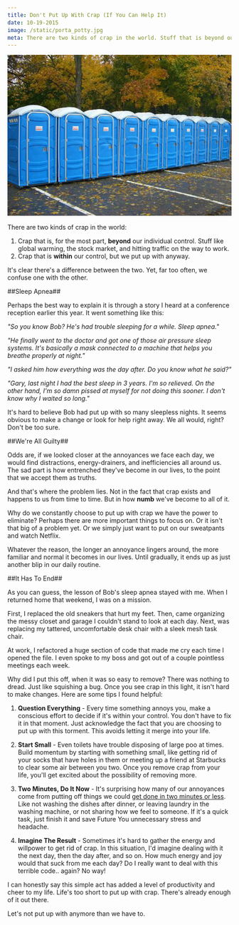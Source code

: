 ```yaml
---
title: Don't Put Up With Crap (If You Can Help It)
date: 10-19-2015
image: /static/porta_potty.jpg
meta: There are two kinds of crap in the world. Stuff that is beyond our control, and stuff that is within. Don't confuse the two.
---
```


<p>
<img class="pure-img center" src="/static/porta_potty.jpg" alt="row of porta potty" />
<div class="separator"></div>
</p>

There are two kinds of crap in the world:

1. Crap that is, for the most part, **beyond** our individual control. Stuff like global warming, the stock market, and hitting traffic on the way to work.
2. Crap that is **within** our control, but we put up with anyway.

It's clear there's a difference between the two. Yet, far too often, we confuse one with the other.

##Sleep Apnea##

Perhaps the best way to explain it is through a story I heard at a conference reception earlier this year. It went something like this:

*"So you know Bob? He's had trouble sleeping for a while. Sleep apnea."*

*"He finally went to the doctor and got one of those air pressure sleep systems. It's basically a mask connected to a machine that helps you breathe properly at night."*

*"I asked him how everything was the day after. Do you know what he said?"*

*"Gary, last night I had the best sleep in 3 years. I'm so relieved. On the other hand, I'm so damn pissed at myself for not doing this sooner. I don't know why I waited so long."*

It's hard to believe Bob had put up with so many sleepless nights. It seems obvious to make a change or look for help right away. We all would, right? Don't be too sure.

##We're All Guilty##

Odds are, if we looked closer at the annoyances we face each day, we would find distractions, energy-drainers, and inefficiencies all around us. The sad part is how entrenched they've become in our lives, to the point that we accept them as truths.

And that's where the problem lies. Not in the fact that crap exists and happens to us from time to time. But in how **numb** we've become to all of it.

Why do we constantly choose to put up with crap we have the power to eliminate? Perhaps there are more important things to focus on. Or it isn't that big of a problem yet. Or we simply just want to put on our sweatpants and watch Netflix.

Whatever the reason, the longer an annoyance lingers around, the more familiar and normal it becomes in our lives. Until gradually, it ends up as just another blip in our daily routine.

##It Has To End##

As you can guess, the lesson of Bob's sleep apnea stayed with me. When I returned home that weekend, I was on a mission.

First, I replaced the old sneakers that hurt my feet. Then, came organizing the messy closet and garage I couldn't stand to look at each day. Next, was replacing my tattered, uncomfortable desk chair with a sleek mesh task chair.

At work, I refactored a huge section of code that made me cry each time I opened the file. I even spoke to my boss and got out of a couple pointless meetings each week.

Why did I put this off, when it was so easy to remove? There was nothing to dread. Just like squishing a bug. Once you see crap in this light, it isn't hard to make changes. Here are some tips I found helpful:

1. **Question Everything** - Every time something annoys you, make a conscious effort to decide if it's within your control. You don't have to fix it in that moment. Just acknowledge the fact that you are choosing to put up with this torment. This avoids letting it merge into your life.

2. **Start Small** - Even toilets have trouble disposing of large poo at times. Build momentum by starting with something small, like getting rid of your socks that have holes in them or meeting up a friend at Starbucks to clear some air between you two. Once you remove crap from your life, you'll get excited about the possibility of removing more.

3. **Two Minutes, Do It Now** - It's surprising how many of our annoyances come from putting off things we could [get done in two minutes or less][1]. Like not washing the dishes after dinner, or leaving laundry in the washing machine, or not sharing how we feel to someone. If it's a quick task, just finish it and save Future You unnecessary stress and headache.

4. **Imagine The Result** - Sometimes it's hard to gather the energy and willpower to get rid of crap. In this situation, I'd imagine dealing with it the next day, then the day after, and so on. How much energy and joy would that suck from me each day? Do I really want to deal with this terrible code.. again? No way!

I can honestly say this simple act has added a level of productivity and cheer to my life. Life's too short to put up with crap. There's already enough of it out there.

Let's not put up with anymore than we have to.

[1]: http://gettingthingsdone.com/
